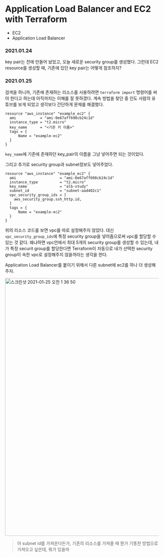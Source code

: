 # Application Load Balancer and EC2 with Terraform

- EC2
- Application Load Balancer

### 2021.01.24
key pair는 전에 만들어 놨었고, 오늘 새로운 security group를 생성했다. 그런데 EC2 resource를 생성할 때, 기존에 있던 key pair는 어떻게 참조하지?

### 2021.01.25
검색을 하니까, 기존에 존재하는 리소스를 사용하려면 `terraform import` 명령어를 써야 한다고 하는데 아직까지는 이해를 잘 못하겠다. 계속 방법을 찾던 중 인도 사람의 유튜브를 보게 되었고 생각보다 간단하게 문제를 해결했다. 

~~~
resource "aws_instance" "example_ec2" {
  ami           = "ami-0e67aff698cb24c1d"
  instance_type = "t2.micro"
  key_name      = "<기존 키 이름>"
  tags = {
	  Name = "example-ec2"
  }
}
~~~

`key_name`에 기존에 존재하던 key_pair의 이름을 그냥 넣어주면 되는 것이었다. 

그리고 추가로 security group과 subnet정보도 넣어주었다.
~~~
resource "aws_instance" "example_ec2" {
  ami                    = "ami-0e67aff698cb24c1d"
  instance_type          = "t2.micro"
  key_name               = "alb-study"
  subnet_id              = "subnet-aad402c1"
  vpc_security_group_ids = [
    aws_security_group.ssh_http.id,
  ]
  tags = {
	  Name = "example-ec2"
  }
}
~~~
위의 리소스 코드를 보면 vpc를 따로 설정해주지 않았다. 대신 `vpc_security_group_ids`에 특정 security group을 넣어줌으로써 vpc를 할당할 수 있는 것 같다. 왜냐하면 vpc안에서 최대 5개의 security group를 생성할 수 있는데, 내가 특정 securit group를 할당한다면 Terraform이 자동으로 내가 선택한 security group이 속한 vpc로 설정해주지 않을까라는 생각을 한다. 

Application Load Balancer를 붙이기 위해서 다른 subnet에 ec2를 하나 더 생성해주자.

<img width="846" alt="스크린샷 2021-01-25 오전 1 36 50" src="https://user-images.githubusercontent.com/46708207/105636891-cd33a880-5ead-11eb-8fc5-637585518ba5.png">

> 아 subnet id를 가져온다든가, 기존의 리소스를 가져올 때 뭔가 기똥찬 방법으로 가져오고 싶은데, 뭐가 있을까
